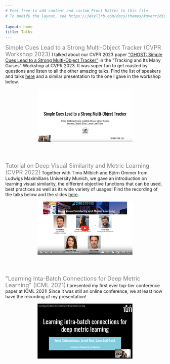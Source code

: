 ```yaml
---
# Feel free to add content and custom Front Matter to this file.
# To modify the layout, see https://jekyllrb.com/docs/themes/#overriding-theme-defaults

layout: home
title: Talks
---
```



<font color="gray" size=4>Simple Cues Lead to a Strong Multi-Object Tracker (CVPR Workshop 2023)</font>
I talked about our CVPR 2023 paper ["GHOST: Simple Cues Lead to a Strong Multi-Object Tracker"](https://arxiv.org/pdf/2206.04656.pdf) in the "Tracking and Its Many Guises" Workshop at CVPR 2023. It was super fun to get roasted by questions and listen to all the other amazing talks. Find the list of speakers and talks [here](http://taodataset.org/workshop/cvpr23/) and a similar presentation to the one I gave in the workshop below.
<p style="text-align: center;"><a href="https://www.youtube.com/watch?v=3gozhzOHwE0"><img src="imgs/GHOST_Video.png" alt="drawing" width="300"></a> </p><br/><br/> 



<font color="gray" size=4>Tutorial on Deep Visual Similarity and Metric Learning (CVPR 2022)</font>
Together with Timo Milbich and Björn Ommer from Ludwigs Maximilians University Munich, we gave an introduction on learning visual similarity, the different objective functions that can be used, best practices as well as its wide variety of usages! Find the recording of the talks below and the slides [here](https://dvsml2022-tutorial.github.io/index.html).
<p style="text-align: center;"><a href="https://www.youtube.com/watch?v=YAW9vsdwRfA"><img src="imgs/Image_for_video.png" alt="drawing" width="300"></a> </p><br/><br/> 


<font color="gray" size=4>"Learning Inta-Batch Connections for Deep Metric Learning" (ICML 2021)</font>
I presented my first ever top-tier conference paper at ICML 2021! Since it was still an online conference, we at least now have the recording of my presentation!
<p style="text-align: center;"><a href="https://www.youtube.com/watch?v=PpZSGatETPs"><img src="imgs/Intra_Batch.png" alt="drawing" width="300"></a> </p><br/><br/> 
